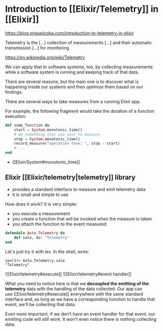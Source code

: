 # Introduction to [[Elixir/Telemetry]] in [[Elixir]]

https://blog.miguelcoba.com/introduction-to-telemetry-in-elixir

Telemetry is the [...] collection of measurements [...] and their automatic transmission [...] for monitoring

https://en.wikipedia.org/wiki/Telemetry

We can apply that to software systems, too, by collecting measurements while a software system is running and keeping track of that data.

There are several reasons, but the main one is to discover what is happening inside our systems and then _optimize_ them based on our findings.

There are several ways to take measures from a running Elixir app.

For example, the following fragment would take the duration of a function execution:

```elixir
def some_function do
    start = System.monotonic_time()
    # do something that you want to measure
    stop = System.monotonic_time()
    record_measure("operation took: ", stop - start)
    # ...
end
```

- [[Elixir/System#monotonic_time]]

## Elixir [[Elixir/telemetry|telemetry]] library

-   provides a standard interface to measure and emit telemetry data
-   it is small and simple to use

How does it work? It is very simple:

-   you execute a measurement
-   you create a function that will be invoked when the measure is taken
-   you attach the function to the event measured

```elixir
defmodule Asta.Telemetry do
	def sale, do: "Telemetry"
end
```

Let's just try it with iex. In the shell, write:

```
iex(1)> Asta.Telemetry.sale
"Telemetry"
```

![[Elixir/telemetry#execute]]
![[Elixir/telemetry#event handler]]

What you need to notice here is that we **decoupled the emitting of the telemetry** data with the handling of the data collected. Our app can use [[Elixir/telemetry#execute]] everywhere with the same standard interface and, as long as we have a corresponding function to handle that event, we'll be collecting that data.

Even more important, if we don't have an event handler for that event, our emitting code will _still_ work. It won't even notice there is nothing collecting data.

